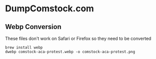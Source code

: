 DumpComstock.com
================

Webp Conversion
---------------
These files don't work on Safari or Firefox so they need to be converted

```
brew install webp
dwebp comstock-aca-protest.webp -o comstock-aca-protest.png
```
